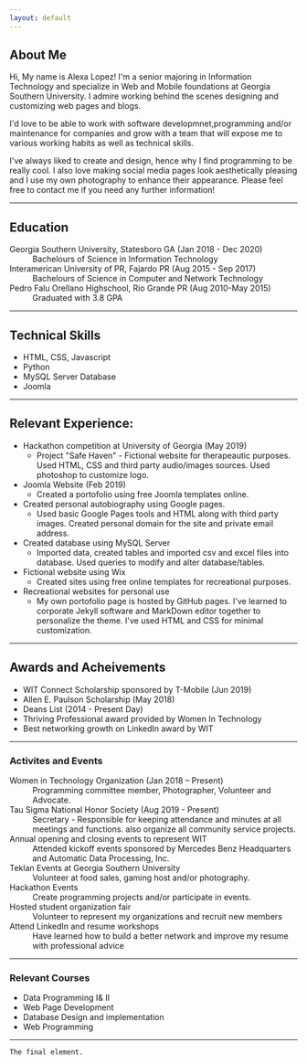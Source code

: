 ```yaml
---
layout: default
---
```



## About Me

Hi, My name is Alexa Lopez! I'm a senior majoring in Information Technology and specialize in Web and Mobile foundations at Georgia Southern University. I admire working behind the scenes designing and customizing web pages and blogs. 

I'd love to be able to work with software developmnet,programming and/or maintenance for companies and grow with a team that will expose me to various working habits as well as technical skills. 

I've always liked to create and design, hence why I find programming to be really cool. I also love making social media pages look aesthetically pleasing and I use my own photography to enhance their appearance.  Please feel free to contact me if you need any further information!

* * *

## Education

<dl>
<dt>Georgia Southern University, Statesboro GA (Jan 2018 - Dec 2020)</dt>
<dd>Bachelours of Science in  Information Technology</dd>
<dt>Interamerican University of PR, Fajardo PR (Aug 2015 - Sep 2017)</dt>
<dd>Bachelours of Science in Computer and Network Technology</dd>
<dt>Pedro Falu Orellano Highschool, Rio Grande PR (Aug 2010-May 2015)</dt>
<dd>Graduated with 3.8 GPA</dd>
</dl>
   
* * *

## Technical Skills

*  HTML, CSS, Javascript
*  Python
*  MySQL Server Database
*  Joomla


* * *

## Relevant Experience:

- Hackathon competition at University of Georgia (May 2019)
  - Project "Safe Haven" - Fictional website for therapeautic purposes. Used HTML, CSS and third party audio/images sources. Used photoshop to customize logo.
- Joomla Website (Feb 2019)
   - Created a portofolio using free Joomla templates online.
- Created personal autobiography using Google pages.
   - Used basic Google Pages tools and HTML along with third party images. Created personal domain for the site and private email address.
- Created database using MySQL Server
   - Imported data, created tables and imported csv and excel files into database. Used queries to modify and alter database/tables.
- Fictional website using Wix
    - Created sites using free online templates for recreational purposes. 
- Recreational websites for personal use
   - My own portofolio page is hosted by GitHub pages. I've learned to corporate Jekyll software and MarkDown editor together to personalize the theme. I've used HTML and CSS for minimal customization.

* * *

## Awards and Acheivements 

*  WIT Connect Scholarship sponsored by T-Mobile (Jun 2019)
*  Allen E. Paulson Scholarship (May 2018)
*  Deans List (2014 - Present Day)
*  Thriving Professional award provided by Women In Technology
*  Best networking growth on LinkedIn award by WIT


* * *


### Activites and Events
<dl>
   <dt> Women in Technology Organization (Jan 2018 – Present)</dt>
   <dd> Programming committee member, Photographer, Volunteer and Advocate.</dd>
   <dt> Tau Sigma National Honor Society (Aug 2019 - Present)</dt>
   <dd> Secretary - Responsible for keeping attendance and minutes at all meetings
      and functions. also organize all community service projects.</dd>
   <dt> Annual opening and closing events to represent WIT</dt> 
   <dd> Attended kickoff events sponsored by Mercedes Benz Headquarters and Automatic Data Processing, Inc.</dd>
   <dt> Teklan Events at Georgia Southern University</dt>
   <dd> Volunteer at food sales, gaming host and/or photography.</dd>
   <dt> Hackathon Events</dt>
   <dd> Create programming projects and/or participate in events.</dd>
   <dt> Hosted student organization fair </dt>
   <dd> Volunteer to represent my organizations and recruit new members </dd>
   <dt> Attend LinkedIn and resume workshops </dt>
   <dd> Have learned how to build a better network and improve my resume with professional advice</dd>
   <dt> 
</dl>

* * *

### Relevant Courses 
 - Data Programming I& II
 - Web Page Development
 - Database Design and implementation
 - Web Programming
 
* * *
   

```
The final element.
```
